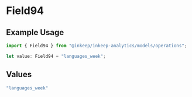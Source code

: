 # Field94

## Example Usage

```typescript
import { Field94 } from "@inkeep/inkeep-analytics/models/operations";

let value: Field94 = "languages_week";
```

## Values

```typescript
"languages_week"
```